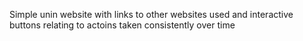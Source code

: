 Simple unin website with links to other websites used and interactive buttons relating to actoins taken consistently over time
